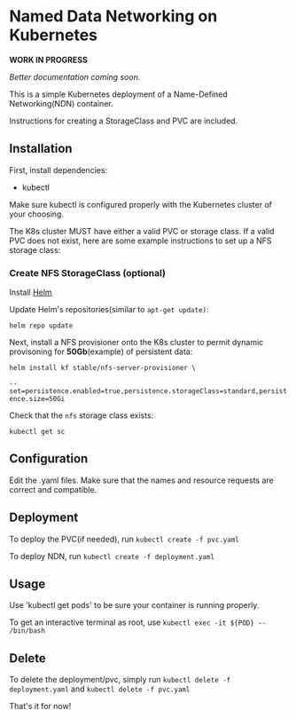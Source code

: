 # Named Data Networking on Kubernetes

**WORK IN PROGRESS**

*Better documentation coming soon.*

This is a simple Kubernetes deployment of a Name-Defined Networking(NDN) container.

Instructions for creating a StorageClass and PVC are included.

## Installation

First, install dependencies:
 - kubectl
 

Make sure kubectl is configured properly with the Kubernetes cluster of your choosing.

The K8s cluster MUST have either a valid PVC or storage class. If a valid PVC does not exist, here are some example instructions to set up a NFS storage class:

### Create NFS StorageClass (optional)

Install [Helm](https://helm.sh/docs/intro/install/)

Update Helm's repositories(similar to `apt-get update)`:

`helm repo update`

Next, install a NFS provisioner onto the K8s cluster to permit dynamic provisoning for **50Gb**(example) of persistent data:

`helm install kf stable/nfs-server-provisioner \`

`--set=persistence.enabled=true,persistence.storageClass=standard,persistence.size=50Gi`

Check that the `nfs` storage class exists:

`kubectl get sc`

## Configuration

Edit the .yaml files. Make sure that the names and resource requests are correct and compatible. 

## Deployment

To deploy the PVC(if needed), run `kubectl create -f pvc.yaml`

To deploy NDN, run `kubectl create -f deployment.yaml`

## Usage

Use 'kubectl get pods' to be sure your container is running properly.

To get an interactive terminal as root, use `kubectl exec -it ${POD} -- /bin/bash`

## Delete

To delete the deployment/pvc, simply run `kubectl delete -f deployment.yaml` and `kubectl delete -f pvc.yaml`

That's it for now!




